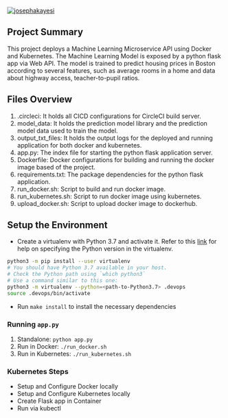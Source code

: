 [![josephakayesi](https://circleci.com/gh/josephakayesi/ml-microservice-kubernetes.svg?style=shield)](https://app.circleci.com/insights/github/josephakayesi/ml-microservice-kubernetes/workflows/workflow/jobs?branch=master)

## Project Summary

This project deploys a Machine Learning Microservice API using Docker and Kubernetes.
The Machine Learning Model is exposed by a python flask app via Web API.
The model is trained to predict housing prices in Boston according to several features, such as average rooms in a home and data about highway access, teacher-to-pupil ratios.

## Files Overview
1. .circleci: It holds all CICD configurations for CircleCI build server.
2. model_data: It holds the prediction model library and the prediction model data used to train the model. 
3. output_txt_files: It holds the output logs for the deployed and running application for both docker and kubernetes.
4. app.py: The index file for starting the python flask application server. 
5. Dockerfile: Docker configurations for building and running the docker image based of the project. 
6. requirements.txt: The package dependencies for the python flask application.
7. run_docker.sh: Script to build and run docker image.
8. run_kubernetes.sh: Script to run docker image using kubernetes.
9. upload_docker.sh: Script to upload docker image to dockerhub. 

## Setup the Environment

* Create a virtualenv with Python 3.7 and activate it. Refer to this [link](https://packaging.python.org/en/latest/guides/installing-using-pip-and-virtual-environments) for help on specifying the Python version in the virtualenv. 
```bash
python3 -m pip install --user virtualenv
# You should have Python 3.7 available in your host. 
# Check the Python path using `which python3`
# Use a command similar to this one:
python3 -m virtualenv --python=<path-to-Python3.7> .devops
source .devops/bin/activate
```
* Run `make install` to install the necessary dependencies

### Running `app.py`

1. Standalone:  `python app.py`
2. Run in Docker:  `./run_docker.sh`
3. Run in Kubernetes:  `./run_kubernetes.sh`

### Kubernetes Steps

* Setup and Configure Docker locally
* Setup and Configure Kubernetes locally
* Create Flask app in Container
* Run via kubectl
